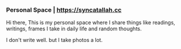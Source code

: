 ### Personal Space | https://syncatallah.cc
Hi there, This is my personal space where I share things like readings, writings, frames I take in daily life and random thoughts. 

I don't write well. but I take photos a lot.
